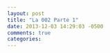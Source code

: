 ```yaml
---
layout: post
title: "La 002 Parte 1"
date: 2013-12-03 14:29:03 -0500
comments: true
categories: 
---
```

